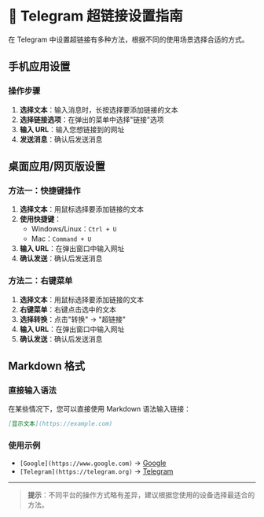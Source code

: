 # 🔗 Telegram 超链接设置指南

在 Telegram 中设置超链接有多种方法，根据不同的使用场景选择合适的方式。

## 手机应用设置

### 操作步骤
1. **选择文本**：输入消息时，长按选择要添加链接的文本
2. **选择链接选项**：在弹出的菜单中选择"链接"选项
3. **输入 URL**：输入您想链接到的网址
4. **发送消息**：确认后发送消息

## 桌面应用/网页版设置

### 方法一：快捷键操作
1. **选择文本**：用鼠标选择要添加链接的文本
2. **使用快捷键**：
   - Windows/Linux：`Ctrl + U`
   - Mac：`Command + U`
3. **输入 URL**：在弹出窗口中输入网址
4. **确认发送**：确认后发送消息

### 方法二：右键菜单
1. **选择文本**：用鼠标选择要添加链接的文本
2. **右键菜单**：右键点击选中的文本
3. **选择转换**：点击"转换" → "超链接"
4. **输入 URL**：在弹出窗口中输入网址
5. **确认发送**：确认后发送消息

## Markdown 格式

### 直接输入语法
在某些情况下，您可以直接使用 Markdown 语法输入链接：

```markdown
[显示文本](https://example.com)
```

### 使用示例
- `[Google](https://www.google.com)` → [Google](https://www.google.com)
- `[Telegram](https://telegram.org)` → [Telegram](https://telegram.org)

---

> **提示**：不同平台的操作方式略有差异，建议根据您使用的设备选择最适合的方法。


